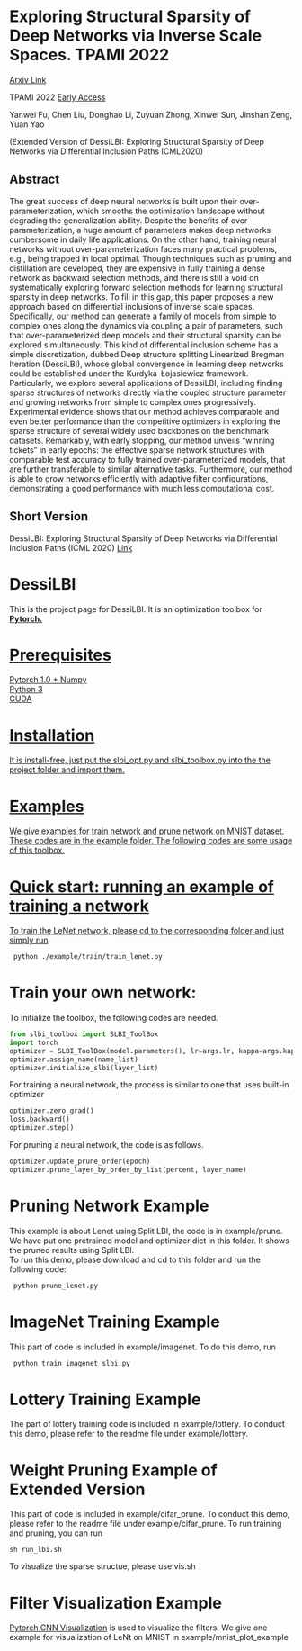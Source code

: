 # Exploring Structural Sparsity of Deep Networks via Inverse Scale Spaces. TPAMI 2022
[Arxiv Link](https://arxiv.org/pdf/1905.09449.pdf)

TPAMI 2022 [Early Access](https://ieeexplore.ieee.org/document/9762064)

Yanwei Fu, Chen Liu, Donghao Li, Zuyuan Zhong, Xinwei Sun, Jinshan Zeng, Yuan Yao

 (Extended Version of DessiLBI: Exploring Structural Sparsity of Deep Networks via Differential Inclusion Paths ICML2020)

## Abstract
The great success of deep neural networks is built upon their over-parameterization, which smooths the optimization
landscape without degrading the generalization ability. Despite the benefits of over-parameterization, a huge amount of parameters
makes deep networks cumbersome in daily life applications. On the other hand, training neural networks without over-parameterization
faces many practical problems, e.g., being trapped in local optimal. Though techniques such as pruning and distillation are developed,
they are expensive in fully training a dense network as backward selection methods, and there is still a void on systematically exploring
forward selection methods for learning structural sparsity in deep networks. To fill in this gap, this paper proposes a new approach based
on differential inclusions of inverse scale spaces. Specifically, our method can generate a family of models from simple to complex ones
along the dynamics via coupling a pair of parameters, such that over-parameterized deep models and their structural sparsity can be
explored simultaneously. This kind of differential inclusion scheme has a simple discretization, dubbed Deep structure splitting Linearized
Bregman Iteration (DessiLBI), whose global convergence in learning deep networks could be established under the Kurdyka-Łojasiewicz
framework. Particularly, we explore several applications of DessiLBI, including finding sparse structures of networks directly via the
coupled structure parameter and growing networks from simple to complex ones progressively. Experimental evidence shows that our
method achieves comparable and even better performance than the competitive optimizers in exploring the sparse structure of several
widely used backbones on the benchmark datasets. Remarkably, with early stopping, our method unveils “winning tickets” in early epochs:
the effective sparse network structures with comparable test accuracy to fully trained over-parameterized models, that are further
transferable to similar alternative tasks. Furthermore, our method is able to grow networks efficiently with adaptive filter configurations,
demonstrating a good performance with much less computational cost.
## Short Version
DessiLBI: Exploring Structural Sparsity of Deep Networks via Differential Inclusion Paths (ICML 2020) [Link](http://proceedings.mlr.press/v119/fu20d/fu20d.pdf)



# DessiLBI

This is the project page for DessiLBI. It is an optimization toolbox for <a href="https://pytorch.org/"> <b>Pytorch.</b>

# Prerequisites
Pytorch 1.0 +
Numpy  
Python 3  
CUDA
# Installation
It is install-free, just put the slbi_opt.py and slbi_toolbox.py into the the project folder and import them. 
# Examples
We give examples for train network and prune network on MNIST dataset. These codes are in the example folder. The following codes are some usage of this toolbox.

# Quick start: running an example of training a  network

To train the LeNet network, please cd to the corresponding folder and just simply run   
```bash
 python ./example/train/train_lenet.py  
```

# Train your own network:
To initialize the toolbox, the following codes are needed.
```python
from slbi_toolbox import SLBI_ToolBox
import torch
optimizer = SLBI_ToolBox(model.parameters(), lr=args.lr, kappa=args.kappa, mu=args.mu, weight_decay=0)
optimizer.assign_name(name_list)
optimizer.initialize_slbi(layer_list)
```
For training a neural network, the process is similar to one that uses built-in optimizer
```python
optimizer.zero_grad()
loss.backward()
optimizer.step()
```

For pruning a neural network, the code is as follows.   

```python
optimizer.update_prune_order(epoch)
optimizer.prune_layer_by_order_by_list(percent, layer_name)
```

# Pruning Network Example
This example is about Lenet using Split LBI, the code is in example/prune. We have put one pretrained model and optimizer dict in this folder. It shows the pruned results using Split LBI.  
To run this demo, please download and cd to this folder and run the following code:  
```bash
 python prune_lenet.py 
 ```
# ImageNet Training Example
This part of code is included in example/imagenet. To do this demo, run 
```bash
 python train_imagenet_slbi.py
```
# Lottery Training Example
The part of lottery training code is included in example/lottery. To conduct this demo, please refer to the readme file under  example/lottery.

 # Weight Pruning Example of Extended Version
This part of code is included in example/cifar_prune. To conduct this demo, please refer to the readme file under  example/cifar_prune.
 To run training and pruning, you can run
 ```shell
 sh run_lbi.sh
 ```
 To visualize the sparse structue, please use vis.sh
 
 # Filter Visualization Example
[Pytorch CNN Visualization](https://github.com/utkuozbulak/pytorch-cnn-visualizations) is used to visualize the filters. We give one example for visualization of LeNt on MNIST in example/mnist_plot_example
 

